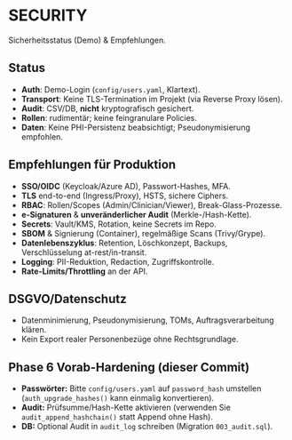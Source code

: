 # SECURITY

Sicherheitsstatus (Demo) & Empfehlungen.

## Status
- **Auth**: Demo-Login (`config/users.yaml`, Klartext).  
- **Transport**: Keine TLS-Termination im Projekt (via Reverse Proxy lösen).  
- **Audit**: CSV/DB, **nicht** kryptografisch gesichert.  
- **Rollen**: rudimentär; keine feingranulare Policies.  
- **Daten**: Keine PHI-Persistenz beabsichtigt; Pseudonymisierung empfohlen.

## Empfehlungen für Produktion
- **SSO/OIDC** (Keycloak/Azure AD), Passwort-Hashes, MFA.  
- **TLS** end-to-end (Ingress/Proxy), HSTS, sichere Ciphers.  
- **RBAC**: Rollen/Scopes (Admin/Clinician/Viewer), Break-Glass-Prozesse.  
- **e-Signaturen** & **unveränderlicher Audit** (Merkle-/Hash-Kette).  
- **Secrets**: Vault/KMS, Rotation, keine Secrets im Repo.  
- **SBOM** & Signierung (Container), regelmäßige Scans (Trivy/Grype).  
- **Datenlebenszyklus**: Retention, Löschkonzept, Backups, Verschlüsselung at-rest/in-transit.  
- **Logging**: PII-Reduktion, Redaction, Zugriffskontrolle.  
- **Rate-Limits/Throttling** an der API.

## DSGVO/Datenschutz
- Datenminimierung, Pseudonymisierung, TOMs, Auftragsverarbeitung klären.  
- Kein Export realer Personenbezüge ohne Rechtsgrundlage.


## Phase 6 Vorab-Hardening (dieser Commit)
- **Passwörter:** Bitte `config/users.yaml` auf `password_hash` umstellen (`auth_upgrade_hashes()` kann einmalig konvertieren). 
- **Audit:** Prüfsumme/Hash-Kette aktivieren (verwenden Sie `audit_append_hashchain()` statt Append ohne Hash). 
- **DB:** Optional Audit in `audit_log` schreiben (Migration `003_audit.sql`).

